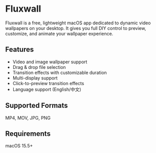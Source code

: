 # Fluxwall

Fluxwall is a free, lightweight macOS app dedicated to dynamic video wallpapers on your desktop. It gives you full DIY control to preview, customize, and animate your wallpaper experience.

## Features

- Video and image wallpaper support
- Drag & drop file selection
- Transition effects with customizable duration
- Multi-display support
- Click-to-preview transition effects
- Language support (English/中文)

## Supported Formats

MP4, MOV, JPG, PNG

## Requirements

macOS 15.5+
